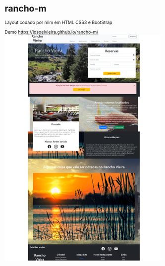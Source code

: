 # rancho-m
 Layout codado por mim em HTML CSS3 e BootStrap

Demo
https://josoelvieira.github.io/rancho-m/
![](https://github.com/josoelvieira/portifolio/blob/main/img/rancho.png)
